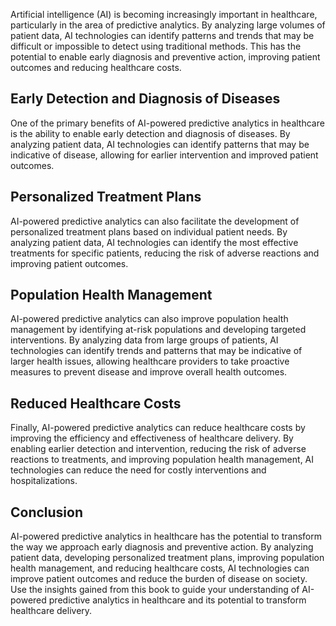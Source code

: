 
Artificial intelligence (AI) is becoming increasingly important in healthcare, particularly in the area of predictive analytics. By analyzing large volumes of patient data, AI technologies can identify patterns and trends that may be difficult or impossible to detect using traditional methods. This has the potential to enable early diagnosis and preventive action, improving patient outcomes and reducing healthcare costs.

Early Detection and Diagnosis of Diseases
-----------------------------------------

One of the primary benefits of AI-powered predictive analytics in healthcare is the ability to enable early detection and diagnosis of diseases. By analyzing patient data, AI technologies can identify patterns that may be indicative of disease, allowing for earlier intervention and improved patient outcomes.

Personalized Treatment Plans
----------------------------

AI-powered predictive analytics can also facilitate the development of personalized treatment plans based on individual patient needs. By analyzing patient data, AI technologies can identify the most effective treatments for specific patients, reducing the risk of adverse reactions and improving patient outcomes.

Population Health Management
----------------------------

AI-powered predictive analytics can also improve population health management by identifying at-risk populations and developing targeted interventions. By analyzing data from large groups of patients, AI technologies can identify trends and patterns that may be indicative of larger health issues, allowing healthcare providers to take proactive measures to prevent disease and improve overall health outcomes.

Reduced Healthcare Costs
------------------------

Finally, AI-powered predictive analytics can reduce healthcare costs by improving the efficiency and effectiveness of healthcare delivery. By enabling earlier detection and intervention, reducing the risk of adverse reactions to treatments, and improving population health management, AI technologies can reduce the need for costly interventions and hospitalizations.

Conclusion
----------

AI-powered predictive analytics in healthcare has the potential to transform the way we approach early diagnosis and preventive action. By analyzing patient data, developing personalized treatment plans, improving population health management, and reducing healthcare costs, AI technologies can improve patient outcomes and reduce the burden of disease on society. Use the insights gained from this book to guide your understanding of AI-powered predictive analytics in healthcare and its potential to transform healthcare delivery.
